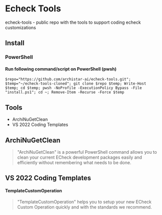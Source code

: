 # Echeck Tools
echeck-tools - public repo with the tools to support coding echeck customizations

## Install

### PowerShell

#### Run following command/script on PowerShell (pwsh)
```
$repo="https://github.com/archistar-ai/echeck-tools.git"; $temp="~/echeck-tools-cloned"; git clone $repo $temp; Write-Host $temp; cd $temp; pwsh -NoProfile -ExecutionPolicy Bypass -File "install.ps1"; cd ~; Remove-Item -Recurse -Force $temp
```

## Tools
- ArchiNuGetClean
- VS 2022 Coding Templates

## ArchiNuGetClean
> "ArchiNuGetClean" is a powerful PowerShell command allows you to clean your current ECheck development packages easily and efficiently without remembering what needs to be done.

## VS 2022 Coding Templates

#### TemplateCustomOperation
> "TemplateCustomOperation" helps you to setup your new ECheck Custom Operation quickly and with the standards we recommend.
